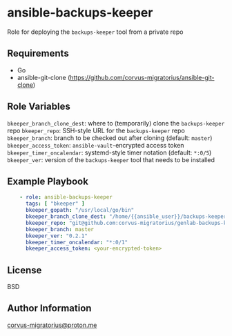 ansible-backups-keeper
=========

Role for deploying the `backups-keeper` tool from a private repo

Requirements
------------

- Go
- ansible-git-clone (https://github.com/corvus-migratorius/ansible-git-clone)

Role Variables
--------------

`bkeeper_branch_clone_dest`: where to (temporarily) clone the `backups-keeper` repo
`bkeeper_repo`: SSH-style URL for the `backups-keeper` repo
`bkeeper_branch`: branch to be checked out after cloning (default: `master`)
`bkeeper_access_token`: `ansible-vault`-encrypted access token 
`bkeeper_timer_oncalendar`: systemd-style timer notation (default: `*:0/5`)
`bkeeper_ver`: version of the `backups-keeper` tool that needs to be installed

Example Playbook
----------------

```yaml
    - role: ansible-backups-keeper
      tags: [ "bkeeper" ]
      bkeeper_gopath: "/usr/local/go/bin"
      bkeeper_branch_clone_dest: "/home/{{ansible_user}}/backups-keeper"
      bkeeper_repo: "git@github.com:corvus-migratorius/genlab-backups-keeper.git"
      bkeeper_branch: master
      bkeeper_ver: "0.2.1"
      bkeeper_timer_oncalendar: "*:0/1"
      bkeeper_access_token: <your-encrypted-token>
```

License
-------

BSD

Author Information
------------------

corvus-migratorius@proton.me
